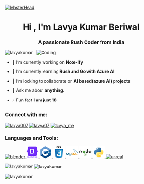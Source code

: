 [![MasterHead](https://wallpaperaccess.com/full/2471364.gif)](https://lavyakumar.io)
<h1 align="center">Hi , I'm Lavya Kumar Beriwal</h1>
<h3 align="center">A passionate Rush Coder from India</h3>
<img align="right" alt="Coding" width="400" src="https://c.tenor.com/4RYbGa1GttQAAAAd/lofi-browsing.gif">


<p align="left"> <img src="https://komarev.com/ghpvc/?username=lavyakumar&label=Profile%20views&color=0e75b6&style=flat" alt="lavyakumar" /> </p>

- 🔭 I’m currently working on **Note-ify**

- 🌱 I’m currently learning **Rush and Go with Azure AI**

- 👯 I’m looking to collaborate on **AI based(azure AI) projects**

- 💬 Ask me about **anything.**

- ⚡ Fun fact **I am just 18**

<h3 align="left">Connect with me:</h3>
<p align="left">
<a href="https://twitter.com/lavya007" target="blank"><img align="center" src="https://raw.githubusercontent.com/rahuldkjain/github-profile-readme-generator/master/src/images/icons/Social/twitter.svg" alt="lavya007" height="30" width="40" /></a>
<a href="https://fb.com/lavya07" target="blank"><img align="center" src="https://raw.githubusercontent.com/rahuldkjain/github-profile-readme-generator/master/src/images/icons/Social/facebook.svg" alt="lavya07" height="30" width="40" /></a>
<a href="https://instagram.com/lavya_me" target="blank"><img align="center" src="https://raw.githubusercontent.com/rahuldkjain/github-profile-readme-generator/master/src/images/icons/Social/instagram.svg" alt="lavya_me" height="30" width="40" /></a>
</p>

<h3 align="left">Languages and Tools:</h3>
<p align="left"> <a href="https://www.blender.org/" target="_blank" rel="noreferrer"> <img src="https://download.blender.org/branding/community/blender_community_badge_white.svg" alt="blender" width="40" height="40"/> </a> <a href="https://getbootstrap.com" target="_blank" rel="noreferrer"> <img src="https://raw.githubusercontent.com/devicons/devicon/master/icons/bootstrap/bootstrap-plain-wordmark.svg" alt="bootstrap" width="40" height="40"/> </a> <a href="https://www.w3schools.com/cpp/" target="_blank" rel="noreferrer"> <img src="https://raw.githubusercontent.com/devicons/devicon/master/icons/cplusplus/cplusplus-original.svg" alt="cplusplus" width="40" height="40"/> </a> <a href="https://www.w3schools.com/css/" target="_blank" rel="noreferrer"> <img src="https://raw.githubusercontent.com/devicons/devicon/master/icons/css3/css3-original-wordmark.svg" alt="css3" width="40" height="40"/> </a> <a href="https://www.mysql.com/" target="_blank" rel="noreferrer"> <img src="https://raw.githubusercontent.com/devicons/devicon/master/icons/mysql/mysql-original-wordmark.svg" alt="mysql" width="40" height="40"/> </a> <a href="https://nodejs.org" target="_blank" rel="noreferrer"> <img src="https://raw.githubusercontent.com/devicons/devicon/master/icons/nodejs/nodejs-original-wordmark.svg" alt="nodejs" width="40" height="40"/> </a> <a href="https://www.python.org" target="_blank" rel="noreferrer"> <img src="https://raw.githubusercontent.com/devicons/devicon/master/icons/python/python-original.svg" alt="python" width="40" height="40"/> </a> <a href="https://unrealengine.com/" target="_blank" rel="noreferrer"> <img src="https://raw.githubusercontent.com/kenangundogan/fontisto/036b7eca71aab1bef8e6a0518f7329f13ed62f6b/icons/svg/brand/unreal-engine.svg" alt="unreal" width="40" height="40"/> </a> </p>

<p><img align="left" src="https://github-readme-stats.vercel.app/api/top-langs?username=lavyakumar&show_icons=true&locale=en&layout=compact" alt="lavyakumar" /></p>

<p>&nbsp;<img align="center" src="https://github-readme-stats.vercel.app/api?username=lavyakumar&show_icons=true&locale=en" alt="lavyakumar" /></p>

<p><img align="center" src="https://github-readme-streak-stats.herokuapp.com/?user=lavyakumar&" alt="lavyakumar" /></p>

